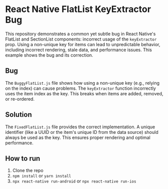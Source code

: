 # React Native FlatList KeyExtractor Bug

This repository demonstrates a common yet subtle bug in React Native's FlatList and SectionList components: incorrect usage of the `keyExtractor` prop.  Using a non-unique key for items can lead to unpredictable behavior, including incorrect rendering, stale data, and performance issues.  This example shows the bug and its correction.

## Bug
The `BuggyFlatList.js` file shows how using a non-unique key (e.g., relying on the index) can cause problems.  The `keyExtractor` function incorrectly uses the item index as the key.  This breaks when items are added, removed, or re-ordered.

## Solution
The `FixedFlatList.js` file provides the correct implementation.  A unique identifier (like a UUID or the item's unique ID from the data source) should always be used as the key.  This ensures proper rendering and optimal performance.

## How to run
1. Clone the repo
2. `npm install` or `yarn install`
3. `npx react-native run-android` or `npx react-native run-ios`